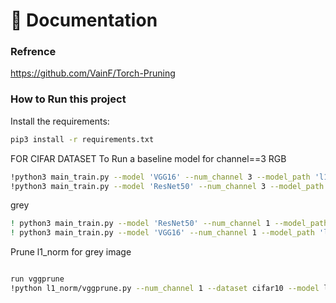 📖 Documentation 
================
### Refrence
https://github.com/VainF/Torch-Pruning

### How to Run this project

Install the requirements:
```bash
pip3 install -r requirements.txt 
```
FOR CIFAR DATASET
To Run a baseline model for channel==3 
RGB
```bash
!python3 main_train.py --model 'VGG16' --num_channel 3 --model_path 'l1_norm/model/VGG16/RGB' --gpuids 0 --epochs 20 --data cifar10 
!python3 main_train.py --model 'ResNet50' --num_channel 3 --model_path 'l1_norm/model/ResNet50/RGB' --gpuids 0 --epochs 20 --data cifar10 

```
grey
```bash
! python3 main_train.py --model 'ResNet50' --num_channel 1 --model_path 'l1_norm/model/ResNet50/grey' --gpuids 0 --epochs 20 --data cifar10 
! python3 main_train.py --model 'VGG16' --num_channel 1 --model_path 'l1_norm/model/VGG16/grey' --gpuids 0 --epochs 20 --data cifar10 
```
Prune l1_norm for grey image
```bash

run vggprune
!python l1_norm/vggprune.py --num_channel 1 --dataset cifar10 --model l1_norm/model/VGG16/grey/ckpt_best.pth --save l1_norm/prune/vgg/grey
```
